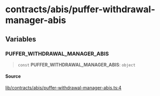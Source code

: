 # contracts/abis/puffer-withdrawal-manager-abis

## Variables

### PUFFER\_WITHDRAWAL\_MANAGER\_ABIS

> `const` **PUFFER\_WITHDRAWAL\_MANAGER\_ABIS**: `object`

#### Source

[lib/contracts/abis/puffer-withdrawal-manager-abis.ts:4](https://github.com/PufferFinance/puffer-sdk/blob/1c5e477a87f5fdd7d05ef2636c616970039070b1/lib/contracts/abis/puffer-withdrawal-manager-abis.ts#L4)

